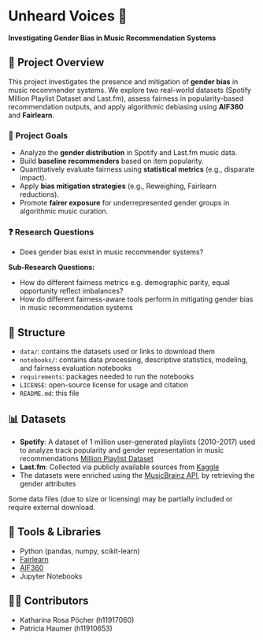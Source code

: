 # Unheard Voices 🎵
**Investigating Gender Bias in Music Recommendation Systems**

## 📌 Project Overview
This project investigates the presence and mitigation of **gender bias** in music recommender systems. We explore two real-world datasets (Spotify Million Playlist Dataset and Last.fm), assess fairness in popularity-based recommendation outputs, and apply algorithmic debiasing using **AIF360** and **Fairlearn**.

### 🎯 Project Goals
- Analyze the **gender distribution** in Spotify and Last.fm music data.
- Build **baseline recommenders** based on item popularity.
- Quantitatively evaluate fairness using **statistical metrics** (e.g., disparate impact).
- Apply **bias mitigation strategies** (e.g., Reweighing, Fairlearn reductions).
- Promote **fairer exposure** for underrepresented gender groups in algorithmic music curation.

### ❓ Research Questions
- Does gender bias exist in music recommender systems?

**Sub-Research Questions:**
- How do different fairness metrics e.g. demographic parity, equal opportunity reflect imbalances?​
- How do different fairness-aware tools perform in mitigating gender bias in music recommendation systems

## 📁 Structure
- `data/`: contains the datasets used or links to download them
- `notebooks/`: contains data processing, descriptive statistics, modeling, and fairness evaluation notebooks
- `requirements`: packages needed to run the notebooks
- `LICENSE`: open-source license for usage and citation
- `README.md`: this file

## 📊 Datasets
- **Spotify**: A dataset of 1 million user-generated playlists (2010–2017) used to analyze track popularity and gender representation in music recommendations [Million Playlist Dataset](https://www.aicrowd.com/challenges/spotify-million-playlist-dataset-challenge)
- **Last.fm**: Collected via publicly available sources from [Kaggle](https://www.kaggle.com/datasets/harshal19t/lastfm-dataset)
- The datasets were enriched using the [MusicBrainz API](https://musicbrainz.org/), by retrieving the gender attributes

Some data files (due to size or licensing) may be partially included or require external download.

## 🧠 Tools & Libraries
- Python (pandas, numpy, scikit-learn)
- [Fairlearn](https://github.com/fairlearn/fairlearn) 
- [AIF360](https://github.com/Trusted-AI/AIF360)
- Jupyter Notebooks

## 👩‍💻 Contributors
- Katharina Rosa Pöcher (h11917060)
- Patricia Haumer (h11910653)
